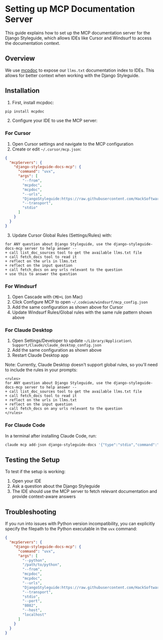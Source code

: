 # Setting up MCP Documentation Server

This guide explains how to set up the MCP documentation server for the Django Styleguide, which allows IDEs like Cursor and Windsurf to access the documentation context.

## Overview

We use [mcpdoc](https://github.com/langchain-ai/mcpdoc) to expose our `llms.txt` documentation index to IDEs. This allows for better context when working with the Django Styleguide.

## Installation

1. First, install mcpdoc:

```bash
pip install mcpdoc
```

2. Configure your IDE to use the MCP server:

### For Cursor

1. Open Cursor settings and navigate to the MCP configuration
2. Create or edit `~/.cursor/mcp.json`:

```json
{
  "mcpServers": {
    "django-styleguide-docs-mcp": {
      "command": "uvx",
      "args": [
        "--from",
        "mcpdoc",
        "mcpdoc",
        "--urls",
        "DjangoStyleguide:https://raw.githubusercontent.com/HackSoftware/Django-Styleguide/master/llms.txt",
        "--transport",
        "stdio"
      ]
    }
  }
}
```


3. Update Cursor Global Rules (Settings/Rules) with:

```
for ANY question about Django Styleguide, use the django-styleguide-docs-mcp server to help answer -- 
+ call list_doc_sources tool to get the available llms.txt file
+ call fetch_docs tool to read it
+ reflect on the urls in llms.txt 
+ reflect on the input question 
+ call fetch_docs on any urls relevant to the question
+ use this to answer the question
```

### For Windsurf

1. Open Cascade with `CMD+L` (on Mac)
2. Click Configure MCP to open `~/.codeium/windsurf/mcp_config.json`
3. Add the same configuration as shown above for Cursor
4. Update Windsurf Rules/Global rules with the same rule pattern shown above

### For Claude Desktop

1. Open Settings/Developer to update `~/Library/Application\ Support/Claude/claude_desktop_config.json`
2. Add the same configuration as shown above
3. Restart Claude Desktop app

Note: Currently, Claude Desktop doesn't support global rules, so you'll need to include the rules in your prompts:

```
<rules>
for ANY question about Django Styleguide, use the django-styleguide-docs-mcp server to help answer -- 
+ call list_doc_sources tool to get the available llms.txt file
+ call fetch_docs tool to read it
+ reflect on the urls in llms.txt 
+ reflect on the input question 
+ call fetch_docs on any urls relevant to the question
</rules>
```

### For Claude Code

In a terminal after installing Claude Code, run:

```bash
claude mcp add-json django-styleguide-docs '{"type":"stdio","command":"uvx" ,"args":["--from", "mcpdoc", "mcpdoc", "--urls", "DjangoStyleguide:https://raw.githubusercontent.com/HackSoftware/Django-Styleguide/master/llms.txt"]}' -s local
```

## Testing the Setup

To test if the setup is working:

1. Open your IDE
2. Ask a question about the Django Styleguide
3. The IDE should use the MCP server to fetch relevant documentation and provide context-aware answers

## Troubleshooting

If you run into issues with Python version incompatibility, you can explicitly specify the filepath to the Python executable in the `uvx` command:

```json
{
  "mcpServers": {
    "django-styleguide-docs-mcp": {
      "command": "uvx",
      "args": [
        "--python",
        "/path/to/python",
        "--from",
        "mcpdoc",
        "mcpdoc",
        "--urls",
        "DjangoStyleguide:https://raw.githubusercontent.com/HackSoftware/Django-Styleguide/master/llms.txt",
        "--transport",
        "stdio",
        "--port",
        "8082",
        "--host",
        "localhost"
      ]
    }
  }
}
```